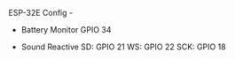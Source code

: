 ESP-32E Config -

- Battery Monitor 
  GPIO 34

- Sound Reactive
  SD: GPIO 21
  WS: GPIO 22
  SCK: GPIO 18
